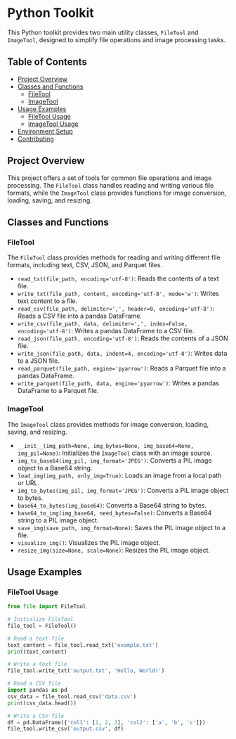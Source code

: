 # Python Toolkit

This Python toolkit provides two main utility classes, `FileTool` and `ImageTool`, designed to simplify file operations and image processing tasks.

## Table of Contents
- [Project Overview](#project-overview)
- [Classes and Functions](#classes-and-functions)
  - [FileTool](#filetool)
  - [ImageTool](#imagetool)
- [Usage Examples](#usage-examples)
  - [FileTool Usage](#filetool-usage)
  - [ImageTool Usage](#imagetool-usage)
- [Environment Setup](#environment-setup)
- [Contributing](#contributing)

## Project Overview
This project offers a set of tools for common file operations and image processing. The `FileTool` class handles reading and writing various file formats, while the `ImageTool` class provides functions for image conversion, loading, saving, and resizing.

## Classes and Functions

### FileTool
The `FileTool` class provides methods for reading and writing different file formats, including text, CSV, JSON, and Parquet files.

- `read_txt(file_path, encoding='utf-8')`: Reads the contents of a text file.
- `write_txt(file_path, content, encoding='utf-8', mode='w')`: Writes text content to a file.
- `read_csv(file_path, delimiter=',', header=0, encoding='utf-8')`: Reads a CSV file into a pandas DataFrame.
- `write_csv(file_path, data, delimiter=',', index=False, encoding='utf-8')`: Writes a pandas DataFrame to a CSV file.
- `read_json(file_path, encoding='utf-8')`: Reads the contents of a JSON file.
- `write_json(file_path, data, indent=4, encoding='utf-8')`: Writes data to a JSON file.
- `read_parquet(file_path, engine='pyarrow')`: Reads a Parquet file into a pandas DataFrame.
- `write_parquet(file_path, data, engine='pyarrow')`: Writes a pandas DataFrame to a Parquet file.

### ImageTool
The `ImageTool` class provides methods for image conversion, loading, saving, and resizing.

- `__init__(img_path=None, img_bytes=None, img_base64=None, img_pil=None)`: Initializes the `ImageTool` class with an image source.
- `img_to_base64(img_pil, img_format='JPEG')`: Converts a PIL image object to a Base64 string.
- `load_img(img_path, only_img=True)`: Loads an image from a local path or URL.
- `img_to_bytes(img_pil, img_format='JPEG')`: Converts a PIL image object to bytes.
- `base64_to_bytes(img_base64)`: Converts a Base64 string to bytes.
- `base64_to_img(img_base64, need_bytes=False)`: Converts a Base64 string to a PIL image object.
- `save_img(save_path, img_format=None)`: Saves the PIL image object to a file.
- `visualize_img()`: Visualizes the PIL image object.
- `resize_img(size=None, scale=None)`: Resizes the PIL image object.

## Usage Examples

### FileTool Usage
```python:/mnt/bn/hjx-nas-arnold/python_tool/example.py
from file import FileTool

# Initialize FileTool
file_tool = FileTool()

# Read a text file
text_content = file_tool.read_txt('example.txt')
print(text_content)

# Write a text file
file_tool.write_txt('output.txt', 'Hello, World!')

# Read a CSV file
import pandas as pd
csv_data = file_tool.read_csv('data.csv')
print(csv_data.head())

# Write a CSV file
df = pd.DataFrame({'col1': [1, 2, 3], 'col2': ['a', 'b', 'c']})
file_tool.write_csv('output.csv', df)
